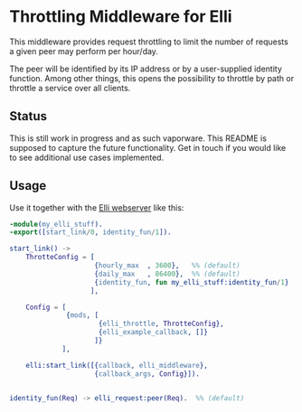 # Throttling Middleware for Elli

This middleware provides request throttling to limit the number of requests
a given peer may perform per hour/day.

The peer will be identified by its IP address or by a user-supplied identity
function. Among other things, this opens the possibility to throttle by path
or throttle a service over all clients.

## Status

This is still work in progress and as such vaporware.  This README is supposed
to capture the future functionality. Get in touch if you would like to see
additional use cases implemented.

## Usage

Use it together with the [Elli webserver](https://github.com/knutin/elli)
like this:

```erlang
-module(my_elli_stuff).
-export([start_link/0, identity_fun/1]).

start_link() ->
    ThrotteConfig = [
                     {hourly_max  , 3600},   %% (default)
                     {daily_max   , 86400},  %% (default)
                     {identity_fun, fun my_elli_stuff:identity_fun/1}
                    ],

    Config = [
              {mods, [
                      {elli_throttle, ThrotteConfig},
                      {elli_example_callback, []}
                     ]}
             ],

    elli:start_link([{callback, elli_middleware},
                     {callback_args, Config}]).


identity_fun(Req) -> elli_request:peer(Req).  %% (default)
```
